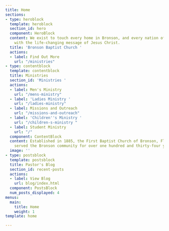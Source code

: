 ```yaml
---
title: Home
sections:
- type: heroblock
  template: heroblock
  section_id: hero
  component: HeroBlock
  content: We exist to touch every home in Bronson, and every nation of the world
    with the life-changing message of Jesus Christ.
  title: 'Bronson Baptist Church '
  actions:
  - label: Find Out More
    url: "/ministries"
- type: contentblock
  template: contentblock
  title: Ministries
  section_id: 'Ministries '
  actions:
  - label: Men's Ministry
    url: "/mens-ministry"
  - label: 'Ladies Ministry '
    url: "/ladies-ministry"
  - label: Missions and Outreach
    url: "/missions-and-outreach"
  - label: 'Children''s Ministry '
    url: "/children-s-ministry "
  - label: Student Ministry
    url: "/"
  component: ContentBlock
  content: Established in 1885, the First Baptist Church of Bronson, Florida has faithfully
    served the Bronson community for over one hundred and thirty-four years.
  image: ''
- type: postsblock
  template: postsblock
  title: Pastor's Blog
  section_id: recent-posts
  actions:
  - label: View Blog
    url: blog/index.html
  component: PostsBlock
  num_posts_displayed: 4
menus:
  main:
    title: Home
    weight: 1
template: home

---
```

